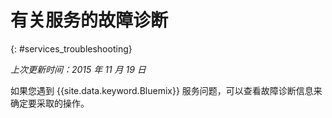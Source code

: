 
# 有关服务的故障诊断
{: #services_troubleshooting}

*上次更新时间：2015 年 11 月 19 日*

如果您遇到 {{site.data.keyword.Bluemix}} 服务问题，可以查看故障诊断信息来确定要采取的操作。

